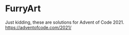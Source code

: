 # FurryArt
Just kidding, these are solutions for Advent of Code 2021.<br/>
https://adventofcode.com/2021/
